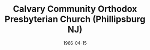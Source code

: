 ---
date: &id001 1966-04-15
end_date: null
location:
  address: 4 Old Church Road
  city: Phillipsburg
  state: NJ
minister:
- end: 1973-01-01
  name: Lewis Grotenhuis
  start: 1937-01-01
  type: MISSING
- end: 1982-01-01
  name: George Scipione
  start: 1974-01-01
  type: MISSING
- end: 1992-01-01
  name: Donald Taws
  start: 1982-01-01
  type: MISSING
- end: null
  name: Michael Bobick
  start: 1993-01-01
  type: MISSING
ministers:
- Lewis Grotenhuis
- George Scipione
- Donald Taws
- Michael Bobick
name: Calvary Community Orthodox Presbyterian Church
names:
- end: null
  name: Calvary Community Orthodox Presbyterian Church
  start: 1966-04-15
- end: null
  name: Calvary Community Orthodox Presbyterian Church
  start: null
origination_date: *id001
raw_data: 'NEW JERSEY    Phillipsburg

  Calvary Community Orthodox Presbyterian Church  (April 15, 1966- )

  (received from Independency, April 15, 1966)

  4 Old Church Road

  Pastors: Lewis Grotenhuis, 1937-73

  George Scipione, 1974-82

  Donald Taws, 1982-92

  Michael Bobick, 1993-

  '
received_from:
- Independency
states:
- NJ
status:
  active: true
  end_date: null
  reason: null
  received_from: null
  withdrawal_to: null
title: Calvary Community Orthodox Presbyterian Church (Phillipsburg NJ)
year_established:
- 1966

---